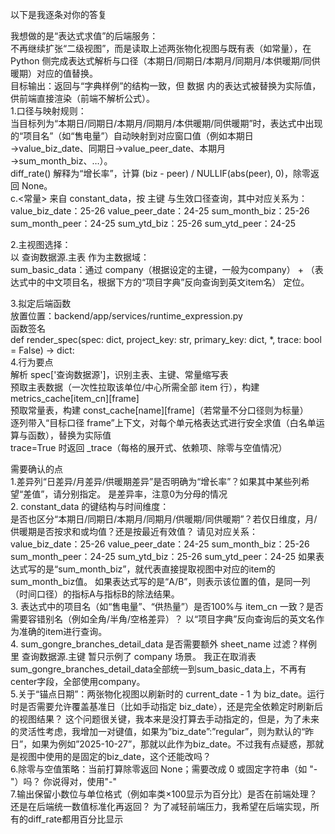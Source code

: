 以下是我逐条对你的答复

我想做的是“表达式求值”的后端服务：                                                                                                                                                               
不再继续扩张“二级视图”，而是读取上述两张物化视图与既有表（如常量），在 Python 侧完成表达式解析与口径（本期日/同期日/本期月/同期月/本供暖期/同供暖期）对应的值替换。                                           
目标输出：返回与“字典样例”的结构一致，但 数据 内的表达式被替换为实际值，供前端直接渲染（前端不解析公式）。                                                                                         
1.口径与映射规则：                                                                                                                                                                               
当目标列为“本期日/同期日/本期月/同期月/本供暖期/同供暖期”时，表达式中出现的“项目名”（如“售电量”）自动映射到对应窗口值（例如本期日→value_biz_date、同期日→value_peer_date、本期月→sum_month_biz、…）。                                                                                                                                                                              
diff_rate() 解释为“增长率”，计算 (biz - peer) / NULLIF(abs(peer), 0)，除零返回 None。                                                                                                            
c.<常量> 来自 constant_data，按 主键 与生效口径查询，其中对应关系为：
value_biz_date：25-26
value_peer_date：24-25
sum_month_biz：25-26
sum_month_peer：24-25
sum_ytd_biz：25-26
sum_ytd_peer：24-25

                                                                                                                 
2.主视图选择：                                                                                                                                                                                       
以 查询数据源.主表 作为主数据域：                                                                                                                                                                  
sum_basic_data：通过 company（根据设定的主键，一般为company） + （表达式中的中文项目名，根据下方的“项目字典”反向查询到英文item名） 定位。                                                                                                                                                    
                                                                                                              
                                                                                                                                                                                                           
3.拟定后端函数                                                                                                                                                                               
放置位置：backend/app/services/runtime_expression.py                                                                                                                                                   
函数签名                                                                                                                                                                                               
def render_spec(spec: dict, project_key: str, primary_key: dict, *, trace: bool = False) -> dict:                                                                                                  
4.行为要点                                                                                                                                                                                               
解析 spec['查询数据源']，识别主表、主键、常量缩写表                                                                                                                                                
预取主表数据（一次性拉取该单位/中心所需全部 item 行），构建 metrics_cache[item_cn][frame]                                                                                                       
预取常量表，构建 const_cache[name][frame]（若常量不分口径则为标量）                                                                                                                                
逐列带入“目标口径 frame”上下文，对每个单元格表达式进行安全求值（白名单运算与函数），替换为实际值                                                                                                   
trace=True 时返回 _trace（每格的展开式、依赖项、除零与空值情况）                                                                                                                                   
                                                                                                                                                                                                           
需要确认的点                                                                                                                                                                                                                                                                                                                                                                                                
1.差异列“日差异/月差异/供暖期差异”是否明确为“增长率”？如果其中某些列希望“差值”，请分别指定。
是差异率，注意0为分母的情况                                                                                                            
2. constant_data 的键结构与时间维度：                                                                                                                                                                    
是否也区分“本期日/同期日/本期月/同期月/供暖期/同供暖期”？若仅日维度，月/供暖期是否按求和或均值？还是按最近有效值？ 
请见对应关系：
value_biz_date：25-26
value_peer_date：24-25
sum_month_biz：25-26
sum_month_peer：24-25
sum_ytd_biz：25-26
sum_ytd_peer：24-25
如果表达式写的是“sum_month_biz”，就代表直接提取视图中对应的item的sum_month_biz值。
如果表达式写的是“A/B”，则表示该位置的值，是同一列（时间口径）的指标A与指标B的除法结果。                                                                 
3. 表达式中的项目名（如“售电量”、“供热量”）是否100%与 item_cn 一致？是否需要容错别名（例如全角/半角/空格差异）？
以“项目字典”反向查询后的英文名作为准确的item进行查询。                                                                                         
4. sum_gongre_branches_detail_data 是否需要额外 sheet_name 过滤？样例里 查询数据源.主键 暂只示例了 company 场景。
我正在取消表sum_gongre_branches_detail_data全部统一到sum_basic_data上，不再有center字段，全部使用company。                                                                     
5.关于“锚点日期”：两张物化视图以刷新时的 current_date - 1 为 biz_date。运行时是否需要允许覆盖基准日（比如手动指定 biz_date），还是完全依赖定时刷新后的视图结果？
这个问题很关键，我本来是没打算去手动指定的，但是，为了未来的灵活性考虑，我增加一对键值，如果为”biz_date”:”regular”，则为默认的“昨日”，如果为例如”2025-10-27”，那就以此作为biz_date。不过我有点疑惑，那就是视图中使用的是固定的biz_date，这个还能改吗？                                        
6.除零与空值策略：当前打算除零返回 None；需要改成 0 或固定字符串（如 "-"）吗？
你说得对，使用"-"                                                                                                                     
7.输出保留小数位与单位格式（例如率类×100显示为百分比）是否在前端处理？还是在后端统一数值标准化再返回？ 
为了减轻前端压力，我希望在后端实现，所有的diff_rate都用百分比显示